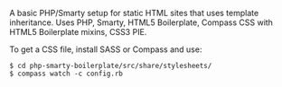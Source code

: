 A basic PHP/Smarty setup for static HTML sites that uses template inheritance.
Uses PHP, Smarty, HTML5 Boilerplate, Compass CSS with HTML5 Boilerplate mixins, CSS3 PIE.

To get a CSS file, install SASS or Compass and use:

    $ cd php-smarty-boilerplate/src/share/stylesheets/
    $ compass watch -c config.rb
